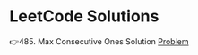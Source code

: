 # LeetCode Solutions

👉485. Max Consecutive Ones Solution <a href="https://leetcode.com/problems/max-consecutive-ones/">Problem</a>
